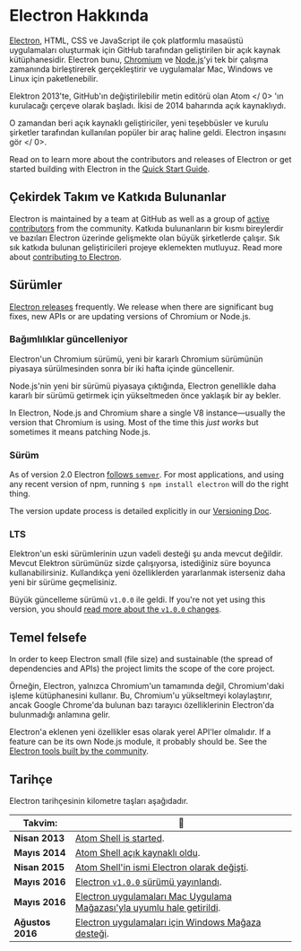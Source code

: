 # Electron Hakkında

[Electron](https://electronjs.org), HTML, CSS ve JavaScript ile çok platformlu masaüstü uygulamaları oluşturmak için GitHub tarafından geliştirilen bir açık kaynak kütüphanesidir. Electron bunu, [Chromium](https://www.chromium.org/Home) ve [Node.js](https://nodejs.org)'yi tek bir çalışma zamanında birleştirerek gerçekleştirir ve uygulamalar Mac, Windows ve Linux için paketlenebilir.

Elektron 2013'te, GitHub'ın değiştirilebilir metin editörü olan  Atom </ 0> 'ın kurulacağı çerçeve olarak başladı. İkisi de 2014 baharında açık kaynaklıydı.</p> 

O zamandan beri açık kaynaklı geliştiriciler, yeni teşebbüsler ve kurulu şirketler tarafından kullanılan popüler bir araç haline geldi.  Electron inşasını gör </ 0>.</p> 

Read on to learn more about the contributors and releases of Electron or get started building with Electron in the [Quick Start Guide](quick-start.md).

## Çekirdek Takım ve Katkıda Bulunanlar

Electron is maintained by a team at GitHub as well as a group of [active contributors](https://github.com/electron/electron/graphs/contributors) from the community. Katkıda bulunanların bir kısmı bireylerdir ve bazıları Electron üzerinde gelişmekte olan büyük şirketlerde çalışır. Sık sık katkıda bulunan geliştiricileri projeye eklemekten mutluyuz. Read more about [contributing to Electron](https://github.com/electron/electron/blob/master/CONTRIBUTING.md).

## Sürümler

[Electron releases](https://github.com/electron/electron/releases) frequently. We release when there are significant bug fixes, new APIs or are updating versions of Chromium or Node.js.

### Bağımlılıklar güncelleniyor

Electron'un Chromium sürümü, yeni bir kararlı Chromium sürümünün piyasaya sürülmesinden sonra bir iki hafta içinde güncellenir.

Node.js'nin yeni bir sürümü piyasaya çıktığında, Electron genellikle daha kararlı bir sürümü getirmek için yükseltmeden önce yaklaşık bir ay bekler.

In Electron, Node.js and Chromium share a single V8 instance—usually the version that Chromium is using. Most of the time this *just works* but sometimes it means patching Node.js.

### Sürüm

As of version 2.0 Electron [follows `semver`](http://semver.org). For most applications, and using any recent version of npm, running `$ npm install electron` will do the right thing.

The version update process is detailed explicitly in our [Versioning Doc](electron-versioning.md).

### LTS

Elektron'un eski sürümlerinin uzun vadeli desteği şu anda mevcut değildir. Mevcut Elektron sürümünüz sizde çalışıyorsa, istediğiniz süre boyunca kullanabilirsiniz. Kullandıkça yeni özelliklerden yararlanmak isterseniz daha yeni bir sürüme geçmelisiniz.

Büyük güncelleme sürümü `v1.0.0` ile geldi. If you're not yet using this version, you should [read more about the `v1.0.0` changes](https://electronjs.org/blog/electron-1-0).

## Temel felsefe

In order to keep Electron small (file size) and sustainable (the spread of dependencies and APIs) the project limits the scope of the core project.

Örneğin, Electron, yalnızca Chromium'un tamamında değil, Chromium'daki işleme kütüphanesini kullanır. Bu, Chromium'u yükseltmeyi kolaylaştırır, ancak Google Chrome'da bulunan bazı tarayıcı özelliklerinin Electron'da bulunmadığı anlamına gelir.

Electron'a eklenen yeni özellikler esas olarak yerel API'ler olmalıdır. If a feature can be its own Node.js module, it probably should be. See the [Electron tools built by the community](https://electronjs.org/community).

## Tarihçe

Electron tarihçesinin kilometre taşları aşağıdadır.

| Takvim:          | :tada:                                                                                                                                        |
| ---------------- | --------------------------------------------------------------------------------------------------------------------------------------------- |
| **Nisan 2013**   | [Atom Shell is started](https://github.com/electron/electron/commit/6ef8875b1e93787fa9759f602e7880f28e8e6b45).                                |
| **Mayıs 2014**   | [Atom Shell açık kaynaklı oldu](http://blog.atom.io/2014/05/06/atom-is-now-open-source.html).                                                 |
| **Nisan 2015**   | [Atom Shell'in ismi Electron olarak değişti](https://github.com/electron/electron/pull/1389).                                                 |
| **Mayıs 2016**   | [Electron `v1.0.0` sürümü yayınlandı](https://electronjs.org/blog/electron-1-0).                                                              |
| **Mayıs 2016**   | [Electron uygulamaları Mac Uygulama Mağazası'yla uyumlu hale getirildi](https://electronjs.org/docs/tutorial/mac-app-store-submission-guide). |
| **Ağustos 2016** | [Electron uygulamaları için Windows Mağaza desteği](https://electronjs.org/docs/tutorial/windows-store-guide).                                |